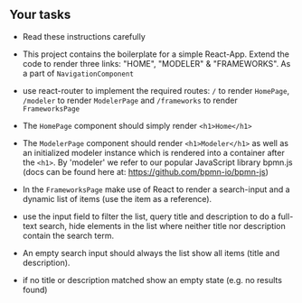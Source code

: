 ## Your tasks

- Read these instructions carefully
- This project contains the boilerplate for a simple React-App. Extend the code to render three links: 
"HOME", "MODELER" & "FRAMEWORKS". As a part of  `NavigationComponent` 
- use react-router to implement the required routes:  `/` to render `HomePage`, `/modeler` to render `ModelerPage` and `/frameworks` to render `FrameworksPage`
- The `HomePage` component should simply render `<h1>Home</h1>`
- The `ModelerPage` component should render `<h1>Modeler</h1>` as well as an initialized modeler instance which is rendered into a container after the `<h1>`. By 'modeler' we refer to our popular JavaScript library bpmn.js
(docs can be found here at: https://github.com/bpmn-io/bpmn-js)

- In the `FrameworksPage` make use of React to render a search-input and a dynamic list of items (use the item as a reference).
- use the input field to filter the list, query title and description to do a full-text search, hide elements in the list where neither title nor description contain the search term.
- An empty search input should always the list show all items (title and description).
- if no title or description matched show an empty state (e.g. no results found)

